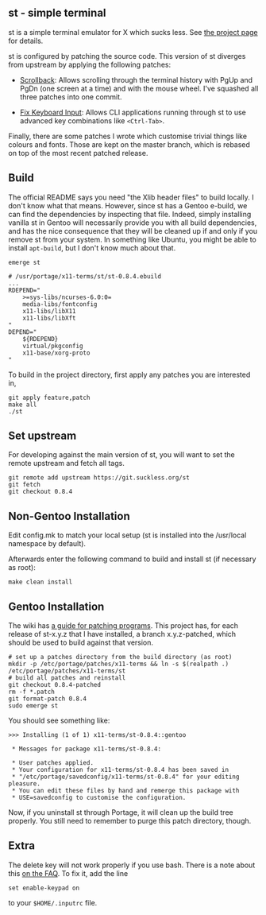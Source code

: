 ## st - simple terminal

st is a simple terminal emulator for X which sucks less.
See [the project page](https://st.suckless.org/) for details.

st is configured by patching the source code.
This version of st diverges from upstream by applying the following patches:

* [Scrollback](https://st.suckless.org/patches/scrollback/):
  Allows scrolling through the terminal history with PgUp and PgDn
  (one screen at a time) and with the mouse wheel. I've squashed all three
  patches into one commit.

* [Fix Keyboard Input](https://st.suckless.org/patches/fix_keyboard_input/):
  Allows CLI applications running through st to use advanced key combinations
  like `<Ctrl-Tab>`. 

Finally, there are some patches I wrote which customise trivial things like
colours and fonts. Those are kept on the master branch, which is rebased on top
of the most recent patched release.

## Build

The official README says you need "the Xlib header files" to build locally. I
don't know what that means. However, since st has a Gentoo e-build, we can
find the dependencies by inspecting that file. Indeed, simply installing
vanilla st in Gentoo will necessarily provide you with all build dependencies,
and has the nice consequence that they will be cleaned up if and only if you
remove st from your system. In something like Ubuntu, you might be able to
install `apt-build`, but I don't know much about that.

```
emerge st

# /usr/portage/x11-terms/st/st-0.8.4.ebuild
...
RDEPEND="
	>=sys-libs/ncurses-6.0:0=
	media-libs/fontconfig
	x11-libs/libX11
	x11-libs/libXft
"
DEPEND="
	${RDEPEND}
	virtual/pkgconfig
	x11-base/xorg-proto
"
```

To build in the project directory, first apply any patches you are interested in,

```
git apply feature,patch
make all
./st
```
## Set upstream

For developing against the main version of st, you will want to set the remote
upstream and fetch all tags.

```
git remote add upstream https://git.suckless.org/st
git fetch
git checkout 0.8.4
```

## Non-Gentoo Installation

Edit config.mk to match your local setup (st is installed into the /usr/local
namespace by default).

Afterwards enter the following command to build and install st (if necessary
as root):

```
make clean install
```

## Gentoo Installation

The wiki has [a guide for patching programs](https://wiki.Gentoo.org/wiki//etc/portage/patches#Using_a_git_directory_as_a_source_of_patches).
This project has, for each release of st-x.y.z that I have installed, a branch
x.y.z-patched, which should be used to build against that version.

```
# set up a patches directory from the build directory (as root)
mkdir -p /etc/portage/patches/x11-terms && ln -s $(realpath .) /etc/portage/patches/x11-terms/st
# build all patches and reinstall
git checkout 0.8.4-patched
rm -f *.patch
git format-patch 0.8.4
sudo emerge st
```

You should see something like:

```
>>> Installing (1 of 1) x11-terms/st-0.8.4::gentoo

 * Messages for package x11-terms/st-0.8.4:

 * User patches applied.
 * Your configuration for x11-terms/st-0.8.4 has been saved in
 * "/etc/portage/savedconfig/x11-terms/st-0.8.4" for your editing pleasure.
 * You can edit these files by hand and remerge this package with
 * USE=savedconfig to customise the configuration.
```

Now, if you uninstall st through Portage, it will clean up the build tree
properly. You still need to remember to purge this patch directory, though.

## Extra

The delete key will not work properly if you use bash. There is a note about
this [on the FAQ](https://git.suckless.org/st/file/FAQ.html). To fix it, add
the line

```
set enable-keypad on
```

to your `$HOME/.inputrc` file.
